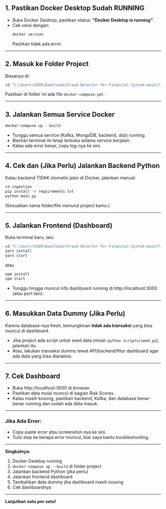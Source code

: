 ## **1. Pastikan Docker Desktop Sudah RUNNING**
- Buka Docker Desktop, pastikan status: **"Docker Desktop is running"**.
- Cek versi dengan:
  ```powershell
  docker version
  ```
  Pastikan tidak ada error.

---

## **2. Masuk ke Folder Project**
Biasanya di:
```powershell
cd "C:\Users\USER\Downloads\Fraud-Detector-for-Financial-System-main\finshield-link"
```
Pastikan di folder ini ada file `docker-compose.yml`.

---

## **3. Jalankan Semua Service Docker**
```powershell
docker-compose up --build
```
- Tunggu semua service (Kafka, MongoDB, backend, dsb) running.
- Biarkan terminal ini tetap terbuka selama service berjalan.
- Kalau ada error besar, copy log-nya ke sini.

---

## **4. Cek dan (Jika Perlu) Jalankan Backend Python**
Kalau backend TIDAK otomatis jalan di Docker, jalankan manual:
```powershell
cd ingestion
pip install -r requirements.txt
python main.py
```
(Sesuaikan nama folder/file menurut project kamu.)

---

## **5. Jalankan Frontend (Dashboard)**
Buka terminal baru, lalu:
```powershell
cd "C:\Users\USER\Downloads\Fraud-Detector-for-Financial-System-main\finshield-link\dashboard"
yarn install
yarn start
```
atau
```powershell
npm install
npm start
```
- Tunggu hingga muncul info dashboard running di http://localhost:3000 (atau port lain).

---

## **6. Masukkan Data Dummy (Jika Perlu)**
Karena database-nya fresh, kemungkinan **tidak ada transaksi** yang bisa muncul di dashboard.
- Jika project ada script untuk seed data (misal: `python scripts/seed.py`), jalankan itu.
- Atau, lakukan transaksi dummy lewat API/backend/fitur dashboard agar ada data yang bisa dianalisis.

---

## **7. Cek Dashboard**
- Buka http://localhost:3000 di browser.
- Pastikan data mulai muncul di bagian Risk Scores.
- Kalau masih kosong, pastikan backend, Kafka, dan database benar-benar running dan sudah ada data masuk.

---

### **Jika Ada Error:**
- Copy-paste error atau screenshot-nya ke sini.
- Tulis step ke berapa error muncul, biar saya bantu troubleshooting.

---

**Singkatnya:**  
1. Docker Desktop running  
2. `docker-compose up --build` di folder project  
3. Jalankan backend Python (jika perlu)  
4. Jalankan frontend dashboard  
5. Tambahkan data dummy jika dashboard masih kosong  
6. Cek dashboardnya

---

**Lanjutkan satu per satu!**
